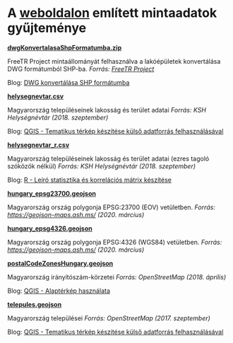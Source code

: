 # A [weboldalon](https://adatterkep.com) említett mintaadatok gyűjteménye

**[dwgKonvertalasaShpFormatumba.zip](dwgKonvertalasaShpFormatumba.zip)**

FreeTR Project mintaállományát felhasználva a lakóépületek konvertálása DWG formátumból SHP-ba. _Forrás: [FreeTR Project](http://freetr.hu/)_

Blog: [DWG konvertálása SHP formátumba](https://adatterkep.com/dwg-konvertalasa-shp-formatumba)

**[helysegnevtar.csv](helysegnevtar.csv)**

Magyarország településeinek lakosság és terület adatai _Forrás: KSH Helységnévtár (2018. szeptember)_

Blog: [QGIS - Tematikus térkép készítése külső adatforrás felhasználásával](https://adatterkep.com/qgis-tematikus-terkep-keszitese-kulso-adatforras-felhasznalasaval)

**[helysegnevtar_r.csv](helysegnevtar_r.csv)**

Magyarország településeinek lakosság és terület adatai (ezres tagoló szóközök nélkül) _Forrás: KSH Helységnévtár (2018. szeptember)_

Blog: [R - Leíró statisztika és korrelációs mátrix készítése](https://adatterkep.com/r-leiro-statisztika-es-korrelacios-matrix-keszitese)

**[hungary_epsg23700.geojson](hungary_epsg23700.geojson)**  

Magyarország ország polygonja EPSG:23700 (EOV) vetületben. _Forrás: https://geojson-maps.ash.ms/ (2020. március)_

**[hungary_epsg4326.geojson](hungary_epsg4326.geojson)**  

Magyarország ország polygonja EPSG:4326 (WGS84) vetületben. _Forrás: https://geojson-maps.ash.ms/ (2020. március)_

**[postalCodeZonesHungary.geojson](postalCodeZonesHungary.geojson)**

Magyarország irányítószám-körzetei _Forrás: OpenStreetMap (2018. április)_

Blog: [QGIS - Alaptérkép használata](https://adatterkep.com/qgis-alapterkep-hasznalata)

**[telepules.geojson](telepules.geojson)**

Magyarország települései _Forrás: OpenStreetMap (2017. szeptember)_

Blog: [QGIS - Tematikus térkép készítése külső adatforrás felhasználásával](https://adatterkep.com/qgis-tematikus-terkep-keszitese-kulso-adatforras-felhasznalasaval)

